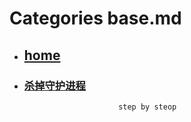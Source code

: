 # Categories base.md
* ## [home](../README.md)
* ### [杀掉守护进程](kill_nohup_proc.md)
                           step by steop